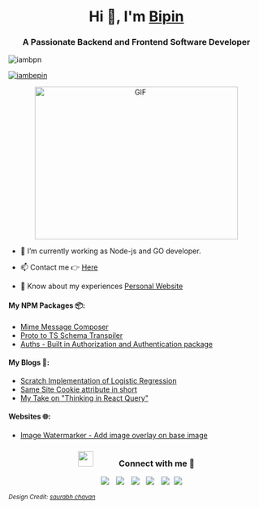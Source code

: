<h1 align="center">Hi 👋, I'm <a href="https://bipin-maharjan.com.np/" target="blank">Bipin</a></h1>
<h3 align="center">A Passionate Backend and Frontend Software Developer</h3>

<p align="left"> <img src="https://komarev.com/ghpvc/?username=iambpn&label=Profile%20views&color=0e75b6&style=flat" alt="iambpn" /> </p>

<p align="left"> <a href="https://twitter.com/iambepin" target="blank"><img src="https://img.shields.io/twitter/follow/iambepin?logo=twitter&style=for-the-badge" alt="iambepin" /></a> </p>

<div align="center">
  <a target="_blank" align="center">
    <img align="center" top="500" height="300" width="400" alt="GIF" src="https://media.giphy.com/media/SWoSkN6DxTszqIKEqv/giphy.gif">
  </a>
</div>
  
<!-- - 🔭 I’m currently working at <a href="https://www.ekbana.com/" target="blank">Ekbana Solutions</a> -->

- 🌱 I’m currently working as Node-js and GO developer.

- 📫 Contact me 👉 <a href="mailto:bipinmhr10@gmail.com">Here</a>

- 📄 Know about my experiences <a href="https://bipin-maharjan.com.np/" target="blank">Personal Website</a>

<div>
	<h4>My NPM Packages 📦:</h4>
	<ul>
		<li>
			<a href="https://www.npmjs.com/package/mime_message_composer">Mime Message Composer</a>
		</li>
		<li>
			<a href="https://www.npmjs.com/package/proto_ts_schema">Proto to TS Schema Transpiler</a>
		</li>
		<li>
			<a href="https://www.npmjs.com/package/@iambpn/auths">Auths - Built in Authorization and Authentication package</a>
		</li>
	</ul>
</div>

<div>
	<h4>My Blogs 📜:</h4>
	<ul>
		<li>
			<a href="https://bopon-maharjan.medium.com/scratch-implementation-of-logistic-regression-766461577d9f">Scratch Implementation of Logistic Regression</a>
		</li>
		<li>
			<a href="https://bopon-maharjan.medium.com/same-site-cookie-attribute-in-short-7930466d4800">Same Site Cookie attribute in short</a>
		</li>
		<li>
			<a href="https://bopon-maharjan.medium.com/my-take-on-thinking-in-react-query-89bee34e69f3">My Take on "Thinking in React Query"</a>
		</li>
	</ul>
</div>

<div>
	<h4> Websites 🌐:</h4>
	<ul>
		<li>
			<a href="https://ggtools.dev">Image Watermarker - Add image overlay on base image</a>
		</li>
	</ul>
</div>

<h3 align="center" > <img src="https://media.giphy.com/media/iY8CRBdQXODJSCERIr/giphy.gif" width="30" height="30" style="margin-right: 50px;">Connect with me 🤝 </h3>

<p align="center">

 <div align="center"  class="icons-social" style="margin-left: 10px;">
        <a style="margin-left: 10px;"  target="_blank" href="https://www.linkedin.com/in/iambepin/"><img src="https://img.icons8.com/doodle/40/000000/linkedin--v2.png"></a>
        <a style="margin-left: 10px;" target="_blank" href="https://github.com/iambpn"><img src="https://img.icons8.com/doodle/40/000000/github--v1.png"></a>
	<a style="margin-left: 10px;" target="_blank" href="https://stackoverflow.com/users/10903596/bipin-maharjan?tab=profile"><img src="https://img.icons8.com/external-tal-revivo-color-tal-revivo/40/000000/external-stack-overflow-is-a-question-and-answer-site-for-professional-logo-color-tal-revivo.png"></a>
   	<a style="margin-left: 10px;" target="_blank" href="https://bopon-maharjan.medium.com/"><img src="https://img.icons8.com/external-tanah-basah-basic-outline-tanah-basah/40/000000/external-medium-social-media-tanah-basah-basic-outline-tanah-basah.png"></a>
	<a style="margin-left: 10px;" target="_blank" href="https://twitter.com/iambepin"><img src="https://img.icons8.com/doodle/40/000000/twitter-squared--v2.png" ></a>
	<a style="margin-left: 5px;" target="_blank" href="https://bipin-maharjan.com.np/"><img src="https://img.icons8.com/plasticine/40/000000/resume.png" ></a>
      </div>

</p>

<sub>*Design Credit: [saurabh chavan](https://github.com/100rabhcsmc)*</sub>
